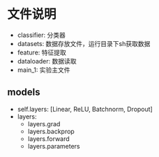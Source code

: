 # 文件说明

* classifier: 分类器
* datasets: 数据存放文件，运行目录下sh获取数据
* feature: 特征提取
* dataloader: 数据读取
* main_1: 实验主文件

## models
* self.layers: [Linear, ReLU, Batchnorm, Dropout]
* layers:
    * layers.grad
    * layers.backprop
    * layers.forward
    * layers.parameters